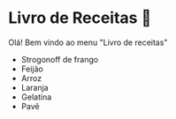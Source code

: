 # Livro de Receitas :orange_book:

Olá! Bem vindo ao menu "Livro de receitas"

- Strogonoff de frango
- Feijão
- Arroz
- Laranja
- Gelatina
- Pavê
